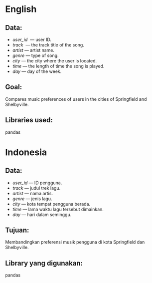 # English

## Data:

- *user_id*  — user ID.
- *track*  — the track title of the song.
- *artist* — artist name.
- *genre* — type of song.
- *city* — the city where the user is located.
- *time* — the length of time the song is played.
- *day* — day of the week.

## Goal:

Compares music preferences of users in the cities of Springfield and Shelbyville.

## Libraries used:

pandas

# Indonesia

## Data:

- *user_id* — ID pengguna.
- *track* — judul trek lagu.
- *artist* — nama artis.
- *genre* — jenis lagu.
- *city* — kota tempat pengguna berada.
- *time* — lama waktu lagu tersebut dimainkan.
- *day* — hari dalam seminggu.

## Tujuan:

Membandingkan preferensi musik pengguna di kota Springfield dan Shelbyville.

## Library yang digunakan:

pandas
